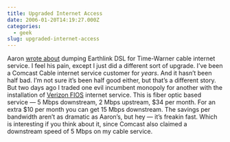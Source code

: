 ```yaml
---
title: Upgraded Internet Access
date: 2006-01-20T14:19:27.000Z
categories:
  - geek
slug: upgraded-internet-access
---
```

Aaron [wrote about][1]  dumping Earthlink <span class="caps">DSL</span> for Time-Warner cable internet service. I feel his pain, except I just did a different sort of upgrade. I’ve been a Comcast Cable internet service customer for _years_. And it hasn’t been half bad. I’m not sure it’s been half good either, but that’s a different story. But two days ago I traded one evil incumbent monopoly for another with the installation of [Verizon <span class="caps">FIOS</span>][2]  internet service. This is fiber optic based service — 5 Mbps downstream, 2 Mbps upstream, $34 per month. For an extra $10 per month you can get 15 Mbps downstream. The savings per bandwidth aren’t as dramatic as Aaron’s, but hey — it’s freakin fast. Which is interesting if you think about it, since Comcast also claimed a downstream speed of 5 Mbps on my cable service.



 [1]: http://abock.org/2006/01/18/eartsink-highspeed-offline/
 [2]: http://verizon.com/fios
